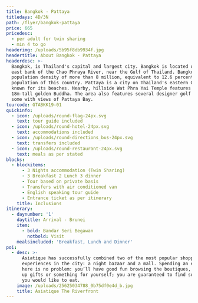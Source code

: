 ```yaml
---
title: Bangkok - Pattaya
titledays: 4D/3N
path: /flyer/bangkok-pattaya
price: 665
pricedesc:
  - per adult for twin sharing
  - min 4 to go
headerimg: /uploads/5b95f8db9934f.jpg
headertitle: About Bangkok - Pattaya
headerdesc: >-
  Bangkok, is Thailand's capital and largest city. Bangkok is located on the
  east bank of the Chao Phraya River, near the Gulf of Thailand. Bangkok has a
  population density of more than 8 million, equivalent to 12.6 percent of the
  population of this country. Pattaya is a city on Thailand's eastern Gulf coast
  known for its beaches. Nearby, hillside Wat Phra Yai Temple features an
  18m-tall golden Buddha. The area also features several designer golf courses,
  some with views of Pattaya Bay.
tourcode: GTABKK19-01
quickinfo:
  - icon: /uploads/round-flag-24px.svg
    text: tour guide included
  - icon: /uploads/round-hotel-24px.svg
    text: accommodations included
  - icon: /uploads/round-directions_bus-24px.svg
    text: transfers included
  - icon: /uploads/round-restaurant-24px.svg
    text: meals as per stated
blocks:
  - blockitems:
      - 3 Nights accommodation (Twin Sharing)
      - 3 Breakfast 2 Lunch 3 dinner
      - Tour based on private basis
      - Transfers with air conditioned van
      - English speaking tour guide
      - Entrance ticket as per itinerary
    title: Inclusions
itinerary:
  - daynumber: '1'
    daytitle: Arrival - Brunei
    item:
      - bold: Bandar Seri Begawan
        notbold: Visit
    mealsincluded: 'Breakfast, Lunch and Dinner'
poi:
  - desc: >-
      Asiatique has successfully combined two of the most popular shopping
      experiences in the city: a night bazaar and a mall. Spending an evening
      here is no problem: you’ll have good fun browsing the boutiques, picking
      up gifts or something for yourself; you are guaranteed to find something
      you would like to eat. 
    image: /uploads/25625034788_0b75df0e4d_b.jpg
    title: Asiatique The Riverfront
---
```


